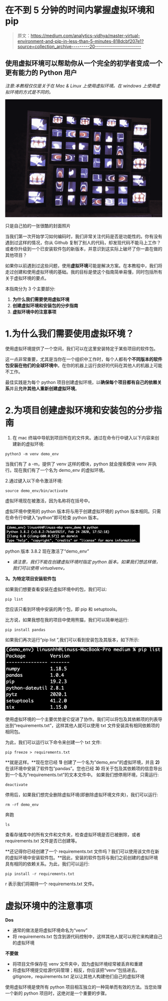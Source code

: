# 在不到 5 分钟的时间内掌握虚拟环境和 pip

> 原文：<https://medium.com/analytics-vidhya/master-virtual-environment-and-pip-in-less-than-5-minutes-818dcbf207e1?source=collection_archive---------20----------------------->

## 使用虚拟环境可以帮助你从一个完全的初学者变成一个更有能力的 Python 用户

*注意:本教程仅仅是关于在 Mac & Linux 上使用虚拟环境。在 windows 上使用虚拟环境的方式是不同的。*

![](img/62ebc2fe8624bb020675f74aa8e5da20.png)

只是自己拍的一张很酷的封面照片

当我们第一次开始学习如何编码时，我们非常关注代码是否是功能性的。你有没有遇到过这样的情况，你从 Github 复制了别人的代码，却发现代码不能马上工作？或者你升级到一个已安装软件包的新版本，并意识到这实际上破坏了你一直在做的其他项目？

如果你以前遇到过这些问题，使用**虚拟环境**可能是解决方案。在本教程中，我们将走过创建和使用虚拟环境的基础。我的目标是使这个指南简单易懂，同时包括所有关于虚拟环境的要点。

本指南分为 3 个主要部分:

1.  **为什么我们需要使用虚拟环境**
2.  **创建虚拟环境和安装包的分步指南**
3.  **虚拟环境中的注意事项**

# 1.为什么我们需要使用虚拟环境？

使用虚拟环境提供了一个空间，我们可以在这里安装特定于某些项目的软件包。

这一点非常重要，尤其是当你在一个组织中工作时，每个人都有**个不同版本的软件包安装在他们的全球环境中**。在你的机器上运行良好的代码在其他人的机器上可能不工作。

最佳实践是为每个 python 项目创建虚拟环境，以**确保每个项目都有自己的依赖关系**并且**允许其他人重新创建虚拟环境**。

# 2.为项目创建虚拟环境和安装包的分步指南

1.  在 mac 终端中导航到项目所在的文件夹。通过在命令行中键入以下内容来创建新的虚拟环境:

```
python3 -m venv demo_env
```

当我们有了 a -m，提供了 venv 这样的模块，python 就会搜索模块 venv 并执行。现在我们有了一个名为 demo_env 的虚拟环境。

2.通过键入以下命令激活环境:

```
source demo_env/bin/activate
```

虚拟环境现在被激活，因为名称将在括号中。

虚拟环境中使用的 python 版本将与用于创建虚拟环境的 python 版本相同。只需在命令行中键入“python”即可检查 python 版本。

![](img/d489b74d28baaed5ef1e325297b98cb5.png)

python 版本 3.8.2 现在激活了“demo_env”

*   *请注意，我们不能在创建虚拟环境时指定 python 版本。如果我们想这样做，我们可以使用 virtualvenv。*

**3。为特定项目安装软件包**

如果我们想要查看安装在虚拟环境中的包，我们可以:

```
pip list
```

您应该只看到环境中安装的两个包，即 pip 和 setuptools。

比方说，如果我想在我的项目中使用熊猫，我们可以简单地运行:

```
pip install pandas
```

如果我们再次运行“pip list ”,我们可以看到安装包及其版本，如下所示:

![](img/7cff8a5714565fe41ea3a840057a7b05.png)

使用虚拟环境的一个主要优势是它促进了协作。我们可以将包及其依赖项的列表导出到“requirements.txt”，这样其他人就可以使用 txt 文件安装具有相同依赖项的相同包。

为此，我们可以运行以下命令来创建一个 txt 文件:

```
pip freeze > requirements.txt
```

**就是这样。**现在您已经 **1)** 创建了一个名为“demo_env”的虚拟环境，并且 **2)** 在该环境中安装了软件包“pandas”。您也已经 **3)** 将关于包及其依赖项的信息导出到一个名为“requirements.txt”的文本文件中。
如果我们想停用环境，只需运行:

```
deactivate
```

停用后，如果我们想完全删除虚拟环境(即删除虚拟环境文件夹)，我们可以运行:

```
rm -rf demo_env
```

奔跑

```
ls
```

查看存储库中的所有文件和文件夹，检查虚拟环境是否已被删除，或者 requirements.txt 文件是否已创建等。

**还记得你已经创建了一个 requirements.txt 文件吗？我们可以使用该文件在新的虚拟环境中安装软件包。**因此，安装的软件包将与我们之前创建的虚拟环境具有相同的依赖关系。为此，我们可以运行:

```
pip install -r requirements.txt
```

r 表示我们将期待一个 requirements.txt 文件。

# **虚拟环境中的注意事项**

**Dos**

*   通常的做法是将虚拟环境命名为“venv”
*   将 requirements.txt 包含到源代码控制中，这样其他人就可以用它来构建自己的虚拟环境

**不要做**

*   将项目文件保存在 venv 文件夹中，因为虚拟环境经常被丢弃和重建
*   将虚拟环境提交给源代码管理；相反，你应该把“venv”包括进去。gitignore，requirements.txt 足以让其他人构建他们自己的虚拟环境

使用虚拟环境是使所有 python 项目相互独立的一种简单而有效的方法。当您处理一个新的 python 项目时，这绝对是一个重要的步骤。